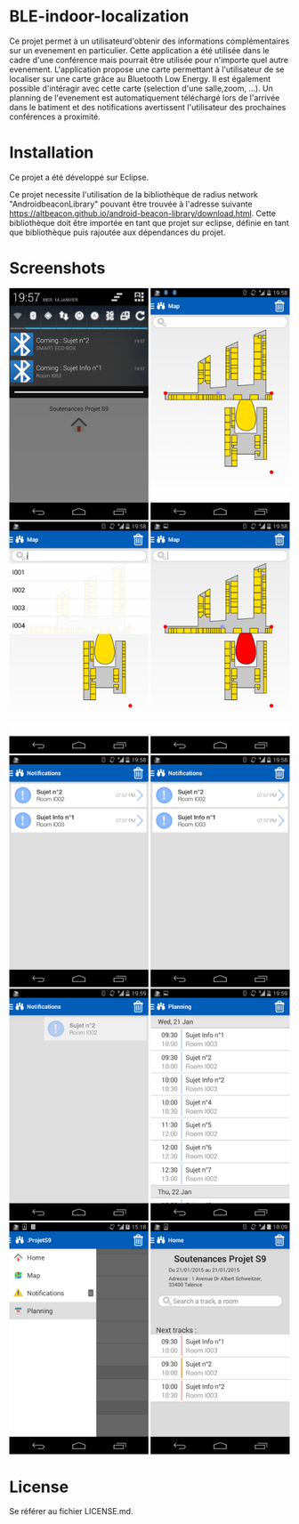 ﻿# BLE-indoor-localization
Ce projet permet à un utilisateurd'obtenir des informations complémentaires sur un evenement en particulier. Cette application a été utilisée dans le cadre d'une conférence mais pourrait être utilisée pour n'importe quel autre evenement. L'application propose une carte permettant à l'utilisateur de se localiser sur une carte grâce au Bluetooth Low Energy. Il est également possible d'intéragir avec cette carte (selection d'une salle,zoom, ...).  Un planning de l'evenement est automatiquement téléchargé lors de l'arrivée dans le batiment et des notifications avertissent l'utilisateur des prochaines conférences a proximité.

# Installation

Ce projet a été développé sur Eclipse.

Ce projet necessite l'utilisation de la bibliothèque de radius network "AndroidbeaconLibrary" pouvant être trouvée à l'adresse suivante
https://altbeacon.github.io/android-beacon-library/download.html.
Cette bibliothèque doit être importée en tant que projet sur eclipse, définie en tant que bibliothèque puis rajoutée aux dépendances du projet. 

# Screenshots

<img src="/Screenshots/Screenshot_2015-01-14-19-57-46.png" width="250px"> <img src="/Screenshots/Screenshot_2015-01-14-19-58-21.png" width="250px"> <img src="/Screenshots/Screenshot_2015-01-14-19-58-38.png" width="250px"> <img src="/Screenshots/Screenshot_2015-01-14-19-58-47.png" width="250px"> <img src="/Screenshots/Screenshot_2015-01-14-19-59-00.png" width="250px"> <img src="/Screenshots/Screenshot_2015-01-14-19-59-00.png" width="250px"> <img src="/Screenshots/Screenshot_2015-01-14-19-59-28.png" width="250px"> <img src="/Screenshots/Screenshot_2015-01-14-19-59-42.png" width="250px"> <img src="/Screenshots/Screenshot_2015-01-16-15-18-56.png" width="250px"> <img src="/Screenshots/Screenshot_2015-01-16-18-09-18.png" width="250px">

# License
Se référer au fichier LICENSE.md.